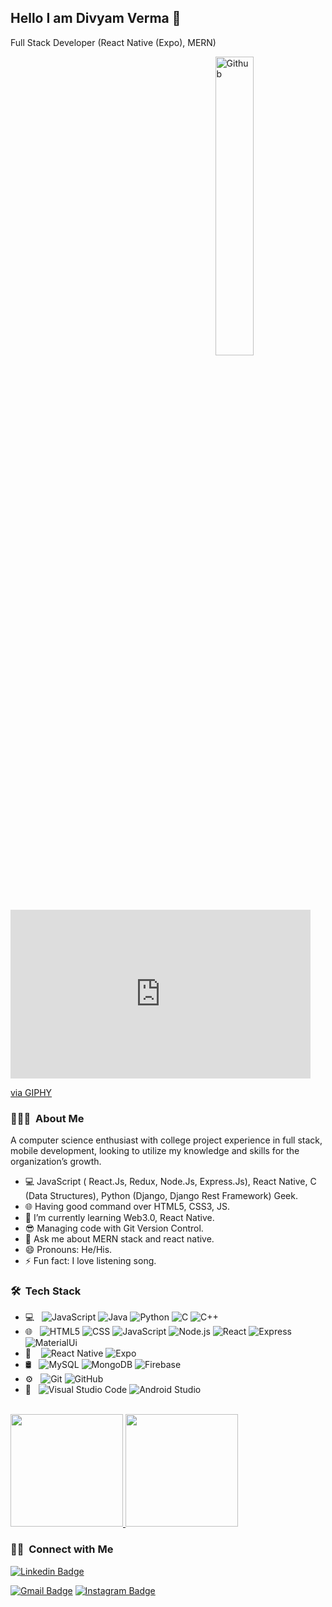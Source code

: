 ## Hello I am Divyam Verma 👋
Full Stack Developer (React Native (Expo), MERN)

<img width="35%" align="right" alt="Github" src="https://user-images.githubusercontent.com/48678280/88862734-4903af80-d201-11ea-968b-9c939d88a37c.gif" />
<iframe src="https://giphy.com/embed/26tn33aiTi1jkl6H6" width="480" height="270" frameBorder="0" class="giphy-embed" allowFullScreen></iframe><p><a href="https://giphy.com/gifs/screen-monitor-closeup-26tn33aiTi1jkl6H6">via GIPHY</a></p>

<h3> 👨🏻‍💻 &nbsp;About Me </h3>
A computer science enthusiast with college project experience in full stack, mobile development, looking to utilize my knowledge and skills for the organization’s growth.
<ul>
  <li>💻 JavaScript ( React.Js, Redux, Node.Js, Express.Js), React Native, C (Data Structures), Python (Django, Django Rest Framework) Geek.</li>
  <li>🌐 Having good command over HTML5, CSS3, JS.</li>
  <li>🌱 I’m currently learning Web3.0, React Native.</li>
  <li>😎 Managing code with Git Version Control.</li>
  <li>💬 Ask me about MERN stack and react native.</li>
  <li>😄 Pronouns: He/His.</li>
  <li>⚡ Fun fact: I love listening song.</li>
</ul>

<h3> 🛠 &nbsp;Tech Stack</h3>

- 💻 &nbsp;
  ![JavaScript](https://img.shields.io/badge/-JavaScript-333333?style=flat&logo=javascript)
  ![Java](https://img.shields.io/badge/-Java-333333?style=flat&logo=Java&logoColor=007396)
  ![Python](https://img.shields.io/badge/-Python-333333?style=flat&logo=python)
  ![C](https://img.shields.io/badge/-C-333333?style=flat&logo=C)
  ![C++](https://img.shields.io/badge/-C++-333333?style=flat&logo=C%2B%2B&logoColor=00599C)
- 🌐 &nbsp;
  ![HTML5](https://img.shields.io/badge/-HTML5-333333?style=flat&logo=HTML5)
  ![CSS](https://img.shields.io/badge/-CSS-333333?style=flat&logo=CSS3&logoColor=1572B6)
  ![JavaScript](https://img.shields.io/badge/-JavaScript-333333?style=flat&logo=javascript)
  ![Node.js](https://img.shields.io/badge/-Node.js-333333?style=flat&logo=node.js)
  ![React](https://img.shields.io/badge/-React-333333?style=flat&logo=react)
  ![Express](https://img.shields.io/badge/-Express-333333?style=flat&logo=express)
  ![MaterialUi](https://img.shields.io/badge/-MaterialUi-333333?style=flat&logo=material-ui)
- 📱 &nbsp;&nbsp;
  ![React Native](https://img.shields.io/badge/-React%20Native-333333?style=flat&logo=react)
  ![Expo](https://img.shields.io/badge/-Expo-333333?style=flat&logo=expo)
- 🛢 &nbsp;
  ![MySQL](https://img.shields.io/badge/-MySQL-333333?style=flat&logo=mysql)
  ![MongoDB](https://img.shields.io/badge/-MongoDB-333333?style=flat&logo=mongodb)
  ![Firebase](https://img.shields.io/badge/-Firebase-333333?style=flat&logo=firebase)
- ⚙️ &nbsp;
  ![Git](https://img.shields.io/badge/-Git-333333?style=flat&logo=git)
  ![GitHub](https://img.shields.io/badge/-GitHub-333333?style=flat&logo=github)
- 🔧 &nbsp;
  ![Visual Studio Code](https://img.shields.io/badge/-Visual%20Studio%20Code-333333?style=flat&logo=visual-studio-code&logoColor=007ACC)
  ![Android Studio](https://img.shields.io/badge/-Android%20Studio-333333?style=flat&logo=android-studio)

<br/>

<a href="https://github.com/">
  <img height="180em" src="https://github-readme-stats.vercel.app/api?username=divyamcode&show_icons=true&theme=radical" />
  <img height="180em" src="https://github-readme-stats.vercel.app/api/top-langs/?username=divyamcode&theme=radical&layout=compact" />
</a>

<br/>

<h3> 🤝🏻 &nbsp;Connect with Me </h3>

[![Linkedin Badge](https://img.shields.io/badge/-vermadivyam-blue?style=flat-square&logo=Linkedin&logoColor=white&link=https://www.linkedin.com/in/vermadivyam/)](https://www.linkedin.com/in/vermadivyam/)

[![Gmail Badge](https://img.shields.io/badge/-divyamverma125@gmail.com-c14438?style=flat-square&logo=Gmail&logoColor=white&link=mailto:divyamverma125@gmail.com)](mailto:divyamverma125@gmail.com)
[![Instagram Badge](https://img.shields.io/badge/-_s_o_n_u_v_e_r_m_a_-E4405F?style=flat-square&logo=Instagram&logoColor=white&link=https://www.instagram.com/_s_o_n_u_v_e_r_m_a_/)](https://www.instagram.com/_s_o_n_u_v_e_r_m_a_/)
